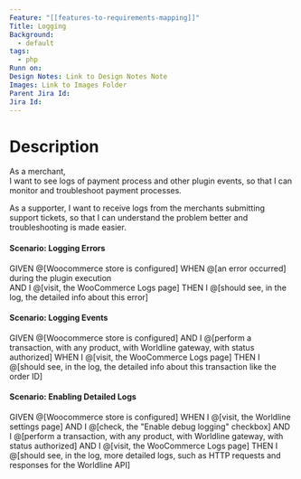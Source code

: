 ```yaml
---
Feature: "[[features-to-requirements-mapping]]"
Title: Logging
Background:
  - default
tags:
  - php
Runn on: 
Design Notes: Link to Design Notes Note
Images: Link to Images Folder
Parent Jira Id:
Jira Id:
---
```


# Description

As a merchant,  
I want to see logs of payment process and other plugin events, 
so that I can monitor and troubleshoot payment processes.

As a supporter,
I want to receive logs from the merchants submitting support tickets,
so that I can understand the problem better and troubleshooting is made easier.

#### Scenario: Logging Errors

GIVEN @[Woocommerce store is configured]
WHEN @[an error occurred] during the plugin execution  
AND I @[visit, the WooCommerce Logs page]
THEN I @[should see, in the log, the detailed info about this error]

#### Scenario: Logging Events

GIVEN @[Woocommerce store is configured]
AND I @[perform a transaction, with any product, with Worldline gateway, with status authorized]
WHEN I @[visit, the WooCommerce Logs page]
THEN I @[should see, in the log, the detailed info about this transaction like the order ID]

#### Scenario: Enabling Detailed Logs

GIVEN @[Woocommerce store is configured]
WHEN I @[visit, the Worldline settings page]
AND I @[check, the "Enable debug logging" checkbox]
AND I @[perform a transaction, with any product, with Worldline gateway, with status authorized]
AND I @[visit, the WooCommerce Logs page]
THEN I @[should see, in the log, more detailed logs, such as HTTP requests and responses for the Worldline API]
